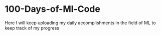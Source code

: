 # 100-Days-of-Ml-Code
Here I will keep uploading my daily accomplishments in the field of ML to keep track of my progress
